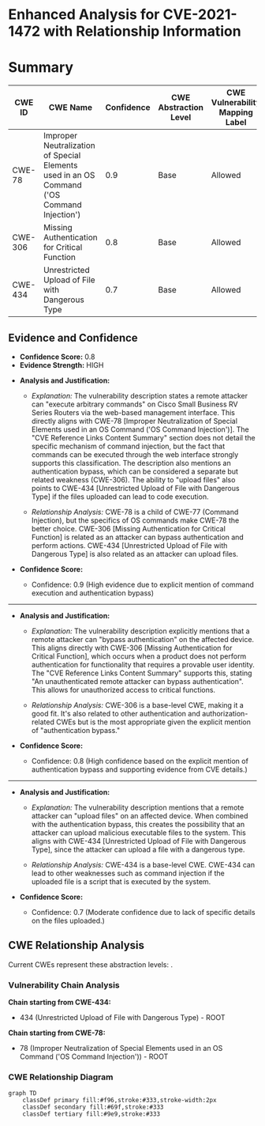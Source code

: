 # Enhanced Analysis for CVE-2021-1472 with Relationship Information

# Summary
| CWE ID | CWE Name | Confidence | CWE Abstraction Level | CWE Vulnerability Mapping Label | CWE-Vulnerability Mapping Notes |
|---|---|---|---|---|---|
| CWE-78 | Improper Neutralization of Special Elements used in an OS Command ('OS Command Injection') | 0.9 | Base | Allowed | Primary CWE |
| CWE-306 | Missing Authentication for Critical Function | 0.8 | Base | Allowed | Secondary Candidate |
| CWE-434 | Unrestricted Upload of File with Dangerous Type | 0.7 | Base | Allowed | Secondary Candidate |
## Evidence and Confidence

*   **Confidence Score:** 0.8
*   **Evidence Strength:** HIGH

- **Analysis and Justification:**  
  - *Explanation:* The vulnerability description states a remote attacker can "execute arbitrary commands" on Cisco Small Business RV Series Routers via the web-based management interface. This directly aligns with CWE-78 [Improper Neutralization of Special Elements used in an OS Command ('OS Command Injection')]. The "CVE Reference Links Content Summary" section does not detail the specific mechanism of command injection, but the fact that commands can be executed through the web interface strongly supports this classification. The description also mentions an authentication bypass, which can be considered a separate but related weakness (CWE-306). The ability to "upload files" also points to CWE-434 [Unrestricted Upload of File with Dangerous Type] if the files uploaded can lead to code execution.
  
  - *Relationship Analysis:* CWE-78 is a child of CWE-77 (Command Injection), but the specifics of OS commands make CWE-78 the better choice. CWE-306 [Missing Authentication for Critical Function] is related as an attacker can bypass authentication and perform actions. CWE-434 [Unrestricted Upload of File with Dangerous Type] is also related as an attacker can upload files.

- **Confidence Score:**  
  - Confidence: 0.9 (High evidence due to explicit mention of command execution and authentication bypass)
---
- **Analysis and Justification:**  
  - *Explanation:* The vulnerability description explicitly mentions that a remote attacker can "bypass authentication" on the affected device. This aligns directly with CWE-306 [Missing Authentication for Critical Function], which occurs when a product does not perform authentication for functionality that requires a provable user identity. The "CVE Reference Links Content Summary" supports this, stating "An unauthenticated remote attacker can bypass authentication". This allows for unauthorized access to critical functions.
  
  - *Relationship Analysis:* CWE-306 is a base-level CWE, making it a good fit. It's also related to other authentication and authorization-related CWEs but is the most appropriate given the explicit mention of "authentication bypass."

- **Confidence Score:**  
  - Confidence: 0.8 (High confidence based on the explicit mention of authentication bypass and supporting evidence from CVE details.)
---
- **Analysis and Justification:**  
  - *Explanation:* The vulnerability description mentions that a remote attacker can "upload files" on an affected device. When combined with the authentication bypass, this creates the possibility that an attacker can upload malicious executable files to the system. This aligns with CWE-434 [Unrestricted Upload of File with Dangerous Type], since the attacker can upload a file with a dangerous type.
  
  - *Relationship Analysis:* CWE-434 is a base-level CWE. CWE-434 can lead to other weaknesses such as command injection if the uploaded file is a script that is executed by the system.

- **Confidence Score:**  
  - Confidence: 0.7 (Moderate confidence due to lack of specific details on the files uploaded.)


## CWE Relationship Analysis

Current CWEs represent these abstraction levels: .


### Vulnerability Chain Analysis

**Chain starting from CWE-434:**
- 434 (Unrestricted Upload of File with Dangerous Type) - ROOT


**Chain starting from CWE-78:**
- 78 (Improper Neutralization of Special Elements used in an OS Command ('OS Command Injection')) - ROOT



### CWE Relationship Diagram

```mermaid
graph TD
    classDef primary fill:#f96,stroke:#333,stroke-width:2px
    classDef secondary fill:#69f,stroke:#333
    classDef tertiary fill:#9e9,stroke:#333
```
